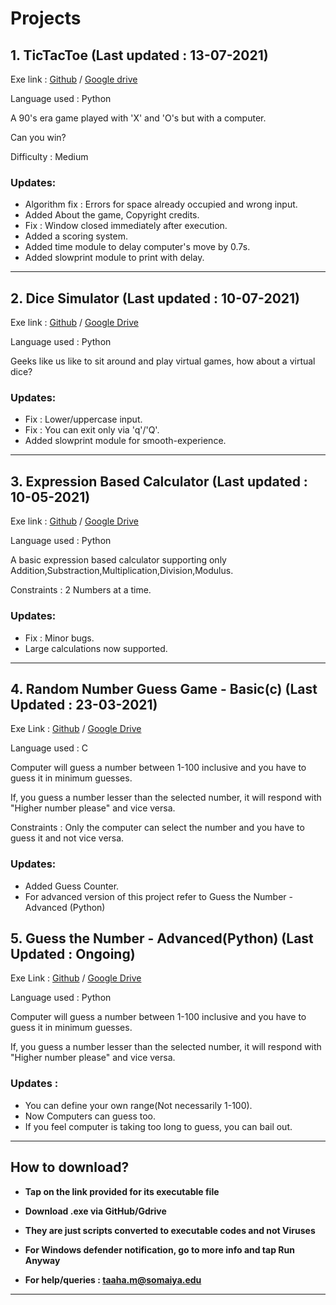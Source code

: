 
# Projects


## 1. TicTacToe (Last updated : 13-07-2021)

Exe link : [Github](https://github.com/taaaahahaha/exe/blob/7d3ad6231ca5dab3594db8c974ad54b2f442bf62/TicTacToe/TicTacToe.exe) / [Google drive](https://drive.google.com/file/d/1BMqRJfgT4-fqPxP4RgKhqElZUCYP0GyP/view?usp=sharing)

Language used : Python

A 90's era game played with 'X' and 'O's but with a computer.

Can you win?

Difficulty : Medium 

### Updates:

- Algorithm fix : Errors for space already occupied and wrong input.
- Added About the game, Copyright credits.
- Fix : Window closed immediately after execution.
- Added a scoring system.
- Added time module to delay computer's move by 0.7s.
- Added slowprint module to print with delay.

<hr />

## 2. Dice Simulator (Last updated : 10-07-2021)

Exe link : [Github](https://github.com/taaaahahaha/exe/blob/e2cb6e57c4c59962aff2ebf81d9b27f1d3a8aaf3/DiceSimulator/DiceSimulator.exe) / [Google Drive](https://drive.google.com/file/d/1Mwp7Zo8-VYc7so0ZuCFL8_aGmJUCM1r3/view?usp=sharing)

Language used : Python

Geeks like us like to sit around and play virtual games, how about a virtual dice?

### Updates:

- Fix : Lower/uppercase input.
- Fix : You can exit only via 'q'/'Q'.
- Added slowprint module for smooth-experience.

<hr />

## 3. Expression Based Calculator (Last updated : 10-05-2021)

Exe link : [Github](https://github.com/taaaahahaha/exe/blob/72968496dc1a0ad8f5d23fa376c25f3686e34ce4/ExpCalci/ExpCalci.exe) / [Google Drive](https://drive.google.com/file/d/1Sbm2LvtFsRfzxup4kHjFM0O0TIl5bpmA/view?usp=sharing)

Language used : Python

A basic expression based calculator supporting only Addition,Substraction,Multiplication,Division,Modulus.

Constraints : 2 Numbers at a time.

### Updates:

- Fix : Minor bugs.
- Large calculations now supported.

<hr />

## 4. Random Number Guess Game - Basic(c) (Last Updated : 23-03-2021)

Exe Link : [Github](https://github.com/taaaahahaha/exe/blob/14ee29883e634a2487f00d7df8a1eb61f1ced98b/RandGuessC/RandomNumberGuesser.exe) / [Google Drive](https://drive.google.com/file/d/19XpAV_CCLfHvOWr-i7GWYiL1AOm1kiXA/view?usp=sharing)

Language used : C

Computer will guess a number between 1-100 inclusive and you have to guess it in minimum guesses.

If, you guess a number lesser than the selected number, it will respond with "Higher number please" and vice versa.

Constraints : Only the computer can select the number and you have to guess it and not vice versa. 

### Updates:

- Added Guess Counter.
- For advanced version of this project refer to Guess the Number - Advanced (Python)

## 5. Guess the Number - Advanced(Python) (Last Updated : Ongoing)

Exe Link : [Github](#) / [Google Drive](#)

Language used : Python

Computer will guess a number between 1-100 inclusive and you have to guess it in minimum guesses.

If, you guess a number lesser than the selected number, it will respond with "Higher number please" and vice versa.

### Updates :

-  You can define your own range(Not necessarily 1-100).
-  Now Computers can guess too.
-  If you feel computer is taking too long to guess, you can bail out.











<hr />

## How to download?

- __Tap on the link provided for its executable file__

- __Download .exe via GitHub/Gdrive__

- __They are just scripts converted to executable codes and not Viruses__

- __For Windows defender notification, go to more info and tap Run Anyway__

- __For help/queries : [taaha.m@somaiya.edu](mailto:taaha.m@somaiya.edu)__



<hr />


